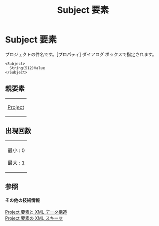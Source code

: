 ﻿---
title: Subject 要素
TOCTitle: Subject 要素
ms:assetid: bb63e659-1be5-4f38-a9b3-a30b3307395d
ms:mtpsurl: https://msdn.microsoft.com/ja-jp/library/Bb968657(v=office.12)
ms:contentKeyID: 16745633
ms.date: 06/30/2008
mtps_version: v=office.12
ms.translationtype: HT
---

# Subject 要素

プロジェクトの件名です。\[プロパティ\] ダイアログ ボックスで指定されます。

    <Subject>
      String(512)Value
    </Subject>

## 親要素

<table>
<colgroup>
<col style="width: 100%" />
</colgroup>
<tbody>
<tr class="odd">
<td><p><a href="project-element.md">Project</a></p></td>
</tr>
</tbody>
</table>


## 出現回数


<table>
<colgroup>
<col style="width: 100%" />
</colgroup>
<tbody>
<tr class="odd">
<td><p>最小 : 0</p>
<p>最大 : 1</p></td>
</tr>
</tbody>
</table>


## 参照

#### その他の技術情報

[Project 要素と XML データ構造](project-elements-and-xml-structure.md)  
[Project 要素の XML スキーマ](xml-schema-for-the-project-element.md)

